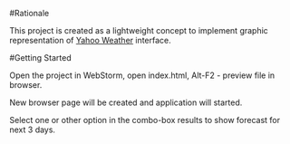 #Rationale

This project is created as a lightweight concept to implement graphic representation of [Yahoo Weather](https://developer.yahoo.com/weather/) interface.


#Getting Started

Open the project in WebStorm, open index.html, Alt-F2 - preview file in browser.

New browser page will be created and application will started.

Select one or other option in the combo-box results to show forecast for next 3 days.

